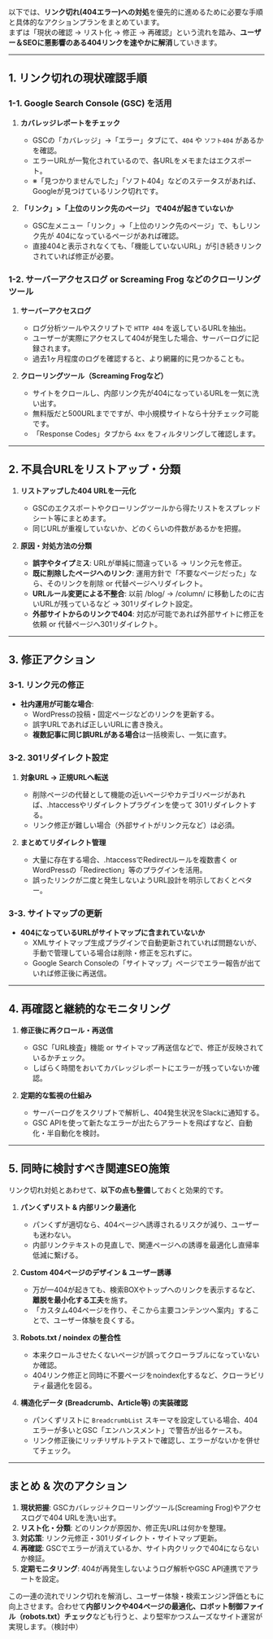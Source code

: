 以下では、**リンク切れ(404エラー)への対処**を優先的に進めるために必要な手順と具体的なアクションプランをまとめています。  
まずは「現状の確認 → リスト化 → 修正 → 再確認」という流れを踏み、**ユーザー＆SEOに悪影響のある404リンクを速やかに解消**していきます。

---

## 1. リンク切れの現状確認手順

### 1-1. Google Search Console (GSC) を活用

1. **カバレッジレポートをチェック**  
   - GSCの「カバレッジ」→「エラー」タブにて、`404` や `ソフト404` があるかを確認。  
   - エラーURLが一覧化されているので、各URLをメモまたはエクスポート。  
   - ※「見つかりませんでした」「ソフト404」などのステータスがあれば、Googleが見つけているリンク切れです。

2. **「リンク」>「上位のリンク先のページ」 で404が起きていないか**  
   - GSC左メニュー「リンク」→「上位のリンク先のページ」で、もしリンク先が 404になっているページがあれば確認。  
   - 直接404と表示されなくても、「機能していないURL」が引き続きリンクされていれば修正が必要。

### 1-2. サーバーアクセスログ or Screaming Frog などのクローリングツール

1. **サーバーアクセスログ**  
   - ログ分析ツールやスクリプトで `HTTP 404` を返しているURLを抽出。  
   - ユーザーが実際にアクセスして404が発生した場合、サーバーログに記録されます。  
   - 過去1ヶ月程度のログを確認すると、より網羅的に見つかることも。

2. **クローリングツール（Screaming Frogなど）**  
   - サイトをクロールし、内部リンク先が404になっているURLを一気に洗い出す。  
   - 無料版だと500URLまでですが、中小規模サイトなら十分チェック可能です。  
   - 「Response Codes」タブから `4xx` をフィルタリングして確認します。

---

## 2. 不具合URLをリストアップ・分類

1. **リストアップした404 URLを一元化**  
   - GSCのエクスポートやクローリングツールから得たリストをスプレッドシート等にまとめます。  
   - 同じURLが重複していないか、どのくらいの件数があるかを把握。

2. **原因・対処方法の分類**  
   - **誤字やタイプミス**: URLが単純に間違っている → リンク元を修正。  
   - **既に削除したページへのリンク**: 運用方針で「不要なページだった」なら、そのリンクを削除 or 代替ページへリダイレクト。  
   - **URLルール変更による不整合**: 以前 /blog/ → /column/ に移動したのに古いURLが残っているなど → 301リダイレクト設定。  
   - **外部サイトからのリンクで404**: 対応が可能であれば外部サイトに修正を依頼 or 代替ページへ301リダイレクト。

---

## 3. 修正アクション

### 3-1. リンク元の修正

- **社内運用が可能な場合**:  
  - WordPressの投稿・固定ページなどのリンクを更新する。  
  - 誤字URLであれば正しいURLに書き換え。  
  - **複数記事に同じ誤URLがある場合**は一括検索し、一気に直す。

### 3-2. 301リダイレクト設定

1. **対象URL → 正規URLへ転送**  
   - 削除ページの代替として機能の近いページやカテゴリページがあれば、.htaccessやリダイレクトプラグインを使って 301リダイレクトする。  
   - リンク修正が難しい場合（外部サイトがリンク元など）は必須。

2. **まとめてリダイレクト管理**  
   - 大量に存在する場合、.htaccessでRedirectルールを複数書く or WordPressの「Redirection」等のプラグインを活用。  
   - 誤ったリンクが二度と発生しないようURL設計を明示しておくとベター。

### 3-3. サイトマップの更新

- **404になっているURLがサイトマップに含まれていないか**  
  - XMLサイトマップ生成プラグインで自動更新されていれば問題ないが、手動で管理している場合は削除・修正を忘れずに。  
  - Google Search Consoleの「サイトマップ」ページでエラー報告が出ていれば修正後に再送信。

---

## 4. 再確認と継続的なモニタリング

1. **修正後に再クロール・再送信**  
   - GSC「URL検査」機能 or サイトマップ再送信などで、修正が反映されているかチェック。  
   - しばらく時間をおいてカバレッジレポートにエラーが残っていないか確認。

2. **定期的な監視の仕組み**  
   - サーバーログをスクリプトで解析し、404発生状況をSlackに通知する。  
   - GSC APIを使って新たなエラーが出たらアラートを飛ばすなど、自動化・半自動化を検討。

---

## 5. 同時に検討すべき関連SEO施策

リンク切れ対処とあわせて、**以下の点も整備**しておくと効果的です。

1. **パンくずリスト & 内部リンク最適化**  
   - パンくずが適切なら、404ページへ誘導されるリスクが減り、ユーザーも迷わない。  
   - 内部リンクテキストの見直しで、関連ページへの誘導を最適化し直帰率低減に繋げる。

2. **Custom 404ページのデザイン & ユーザー誘導**  
   - 万が一404が起きても、検索BOXやトップへのリンクを表示するなど、**離脱を最小化する工夫**を施す。  
   - 「カスタム404ページを作り、そこから主要コンテンツへ案内」することで、ユーザー体験を良くする。

3. **Robots.txt / noindex の整合性**  
   - 本来クロールさせたくないページが誤ってクローラブルになっていないか確認。  
   - 404リンク修正と同時に不要ページをnoindex化するなど、クローラビリティ最適化を図る。

4. **構造化データ (Breadcrumb、Article等) の実装確認**  
   - パンくずリストに `BreadcrumbList` スキーマを設定している場合、404エラーが多いとGSC「エンハンスメント」で警告が出るケースも。  
   - リンク修正後にリッチリザルトテストで確認し、エラーがないかを併せてチェック。

---

## まとめ & 次のアクション

1. **現状把握**: GSCカバレッジ＋クローリングツール(Screaming Frog)やアクセスログで404 URLを洗い出す。  
2. **リスト化・分類**: どのリンクが原因か、修正先URLは何かを整理。  
3. **対応策**: リンク元修正・301リダイレクト・サイトマップ更新。  
4. **再確認**: GSCでエラーが消えているか、サイト内クリックで404にならないか検証。  
5. **定期モニタリング**: 404が再発生しないようログ解析やGSC API連携でアラートを設定。  

この一連の流れでリンク切れを解消し、ユーザー体験・検索エンジン評価ともに向上させます。合わせて**内部リンクや404ページの最適化、ロボット制御ファイル（robots.txt）チェック**なども行うと、より堅牢かつスムーズなサイト運営が実現します。（検討中）
